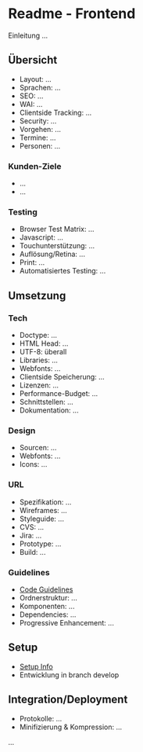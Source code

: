 # Readme - Frontend

Einleitung ...

## Übersicht

* Layout: ...
* Sprachen: ...
* SEO: ...
* WAI: ...
* Clientside Tracking: ...
* Security: ...
* Vorgehen: ...
* Termine: ...
* Personen: ...

### Kunden-Ziele

* ...
* ...

### Testing

* Browser Test Matrix: ...
* Javascript: ...
* Touchunterstützung: ...
* Auflösung/Retina: ...
* Print: ...
* Automatisiertes Testing: ...

## Umsetzung

### Tech

* Doctype: ...
* HTML Head: ...
* UTF-8: überall
* Libraries: ...
* Webfonts: ...
* Clientside Speicherung: ...
* Lizenzen: ...
* Performance-Budget: ...
* Schnittstellen: ...
* Dokumentation: ...

### Design

* Sourcen: ...
* Webfonts: ...
* Icons: ...

### URL
* Spezifikation: ...
* Wireframes: ...
* Styleguide: ...
* CVS: ...
* Jira: ...
* Prototype: ...
* Build: ...

### Guidelines

* [Code Guidelines](project/docs/___.md)
* Ordnerstruktur: ...
* Komponenten: ...
* Dependencies: ...
* Progressive Enhancement: ...

## Setup

* [Setup Info](project/docs/___.md)
* Entwicklung in branch develop

## Integration/Deployment

* Protokolle: ...
* Minifizierung & Kompression: ...

...
